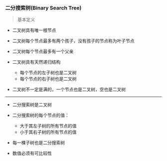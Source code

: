 ### 二分搜索树(Binary Search Tree)

> 基本定义

* 二叉树具有唯一根节点

* 二叉树每个节点最多有两个孩子，没有孩子的节点称为叶子节点

* 二叉树每个节点最多有一个父亲

* 二叉树具有天然递归结构

    * 每个节点的左子树也是二叉树
    * 每个节点的右子树也是二叉树
 
* 二叉树不一定是满的，一个节点也是二叉树，空也是二叉树
------

* 二分搜索树是二叉树

* 二分搜索树的每个节点的值：
    * 大于其左子树的所有节点的值
    * 小于其右子树的所有节点的值

* 每一棵子树也是二分搜索树

* 数值必须有可比较性

